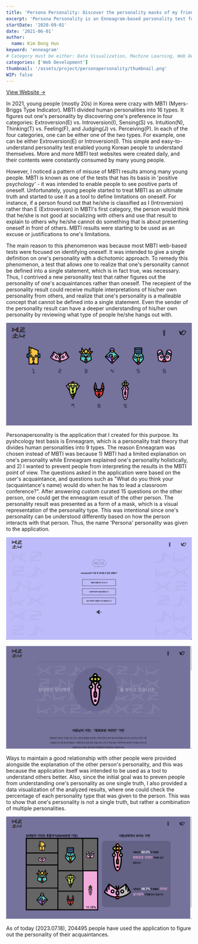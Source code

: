 ```yaml
---
title: 'Persona Personality: Discover the personality masks of my friends!'
excerpt: 'Persona Personality is an Enneagram-based personality test for figuring out the personality of my acquaintances. The personality results are returned as a form of a maks. While figuring out the personality of others, one can have a deeper understanding of their own personality by reviewing what type of people they hang out with.'
startDate: '2020-09-01'
date: '2021-06-01'
author:
  name: Kim Dong Hun
keyword: 'enneagram'
# Category must be either: Data Visualization, Machine Learning, Web Development, Product Design, Computer Graphics, Other
categories: ['Web Development']
thumbnail: '/assets/project/personapersonality/thumbnail.png'
WIP: false
---
```


[View Website →](https://www.personapersonality.com/)

In 2021, young people (mostly 20s) in Korea were crazy with MBTI (Myers-Briggs Type Indicator). MBTI divided human personalities into 16 types. It figures out one's personality by discovering one's preference in four categories: Extroversion(E) vs. Introversion(I), Sensing(S) vs. Intuition(N), Thinking(T) vs. Feeling(F), and Judging(J) vs. Perceiving(P). In each of the four categories, one can be either one of the two types. For example, one can be either Extroversion(E) or Introversion(I). This simple and easy-to-understand personality test enabled young Korean people to understand themselves. More and more MBTI test websites were created daily, and their contents were constantly consumed by many young people.

However, I noticed a pattern of misuse of MBTI results among many young people. MBTI is known as one of the tests that has its basis in 'positive psychology' - it was intended to enable people to see positive parts of oneself. Unfortunately, young people started to treat MBTI as an ultimate truth and started to use it as a tool to define limitations on oneself. For instance, if a person found out that he/she is classified as I (Introversion) rather than E (Extroversion) in MBTI's first category, the person would think that he/she is not good at socializing with others and use that result to explain to others why he/she cannot do something that is about presenting oneself in front of others. MBTI results were starting to be used as an excuse or justifications to one's limitations.

The main reason to this phenomenon was because most MBTI web-based tests were focused on identifying oneself. It was intended to give a single definition on one's personality with a dichotomic approach. To remedy this phenomenon, a test that allows one to realize that one's personality cannot be defined into a single statement, which is in fact true, was necessary. Thus, I contrived a new personality test that rather figures out the personality of one's acquaintances rather than oneself. The recepient of the personality result could receive multiple interpretations of his/her own personality from others, and realize that one's personality is a malleable concept that cannot be defined into a single statement. Even the sender of the personality result can have a deeper understanding of his/her own personality by reviewing what type of people he/she hangs out with.

![9 Mask Results in Personapersonality](/assets/project/personapersonality/masks.png)

Personapersonality is the application that I created for this purpose. Its pyshcology test basis is Enneagram, which is a personality trait theory that divides human personalities into 9 types. The reason Enneagram was chosen instead of MBTI was because 1) MBTI had a limited explanation on one's personality while Enneagram explained one's personality holistically, and 2) I wanted to prevent people from interpreting the results in the MBTI point of view. The questions asked in the application were based on the user's acquaintance, and questions such as "What do you think your (acquaintance's name) would do when he has to lead a classroom conference?". After answering custom curated 15 questions on the other person, one could get the enneagram result of the other person. The personality result was presented as a form of a mask, which is a visual representation of the personality type. This was intentional since one's personality can be understood differently based on how the person interacts with that person. Thus, the name 'Persona' personality was given to the application.

![Question Screen](/assets/project/personapersonality/question.png)

![Mask Result Screen](/assets/project/personapersonality/mask_result.png)

Ways to maintain a good relationship with other people were provided alongside the explanation of the other person's personality, and this was because the application itself was intended to be used as a tool to understand others better. Also, since the initial goal was to preven people from understanding one's personality as one single truth, I also provided a data visualization of the analyzed results, where one could check the percentage of each personality type that was given to the person. This was to show that one's personality is not a single truth, but rather a combination of multiple personalities.

![Personality Mask Result Analysis](/assets/project/personapersonality/result_analysis.png)

As of today (2023.07.18), 204495 people have used the application to figure out the personality of their acquaintances.

